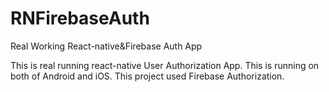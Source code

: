 # RNFirebaseAuth
Real Working React-native&amp;Firebase Auth App


This is real running react-native User Authorization App.
This is running on both of Android and iOS.
This project used Firebase Authorization.
